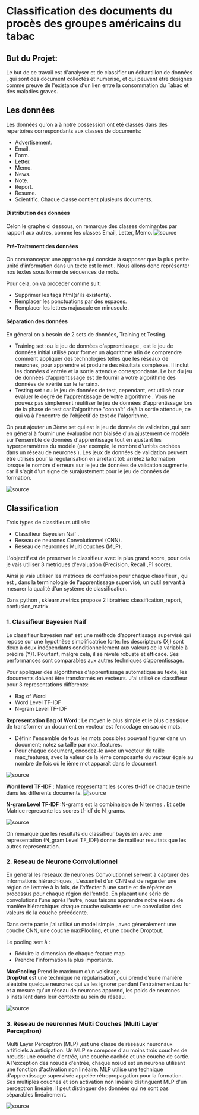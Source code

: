 # Classification des documents du procès des groupes américains du tabac

## But du Projet:
<p>
	Le but de ce travail est d'analyser et de classifier un échantillon de données , qui sont des document colléctés et numérisé, et qui peuvent être désignés comme preuve de l'existance d'un lien entre la consommation du Tabac et des maladies graves.
</p>


## Les données
Les données qu'on a à notre possession ont été classés dans des répertoires correspondants aux classes de documents:
- Advertisement.
- Email.
- Form.
- Letter.
- Memo.
- News.
- Note.
- Report.
- Resume.
- Scientific. 
Chaque classe contient plusieurs documents.


#### Distribution des données
Celon le graphe ci dessous, on remarque des classes dominantes par rapport aux autres, comme les classes Email, Letter, Memo.
![source](/img/distribution_donnees.PNG)

#### Pré-Traitement des données
On commancepar une approche qui consiste à supposer que la plus petite unité d'information dans un texte est le mot . Nous allons donc représenter nos textes sous forme de séquences de mots.</br>

Pour cela, on va proceder comme suit:
    
- Supprimer les tags html(s'ils existents).
- Remplacer les ponctuations par des espaces.
- Remplacer les lettres majuscule en minuscule . 


#### Séparation des données 
En géneral on a besoin de 2 sets de données, Training et Testing.
- Training set :ou le jeu de données d'apprentissage , est le jeu de données initial utilisé pour former un algorithme afin de comprendre comment appliquer des technologies telles que les réseaux de neurones, pour apprendre et produire des résultats complexes. Il inclut les données d'entrée et la sortie attendue correspondante. Le but du jeu de données d'apprentissage est de fournir à votre algorithme des données de «vérité sur le terrain».
- Testing set : ou le jeu de données de test, cependant, est utilisé pour évaluer le degré de l'apprentissage de votre algorithme . Vous ne pouvez pas simplement réutiliser le jeu de données d'apprentissage lors de la phase de test car l'algorithme "connaît" déjà la sortie attendue, ce qui va à l'encontre de l'objectif de test de l'algorithme.

On peut ajouter un 3ème set qui est le jeu de donnée de validation ,qui sert en géneral à fournir une évaluation non biaisée d'un ajustement de modèle sur l'ensemble de données d'apprentissage tout en ajustant les hyperparamètres du modèle (par exemple, le nombre d'unités cachées dans un réseau de neurones ). Les jeux de données de validation peuvent être utilisés pour la régularisation en arrêtant tôt: arrêtez la formation lorsque le nombre d'erreurs sur le jeu de données de validation augmente, car il s'agit d'un signe de surajustement pour le jeu de données de formation.

![source](/img/Separation_donnees.png)

## Classification 
Trois types de classifieurs utilisés:

- Classifieur Bayesien Naif .
- Reseau de neurones Convolutionnel (CNN).
- Reseau de neuronnes Multi couches (MLP).

L'objectif est de preserver le classifieur avec le plus grand score, pour cela je vais utiliser 3 metriques d'evaluation (Precision, Recall ,F1 score).

Ainsi je vais utiliser les matrices de confusion pour chaque classifieur , qui est , dans la terminologie de l'apprentissage supervisé, un outil servant à mesurer la qualité d'un système de classification.

Dans python , sklearn.metrics propose 2 librairies: classification_report, confusion_matrix.


### 1. Classifieur Bayesien Naif
Le classifieur bayesien naïf est une méthode d’apprentissage supervisé qui repose sur une hypothèse simplificatrice forte: les descripteurs (Xj) sont deux à deux indépendants conditionnellement aux valeurs de la variable à prédire (Y)1. Pourtant, malgré cela, il se révèle robuste et efficace. Ses performances sont comparables aux autres techniques d’apprentissage.

Pour appliquer des algorithmes d'apprentissage automatique au texte, les documents doivent être transformés en vecteurs.
J'ai utilisé ce classifieur pour 3 representations differents:
- Bag of Word
- Word Level TF-IDF
- N-gram Level TF-IDF

<strong>Representation Bag of Word </strong>: Le moyen le plus simple et le plus classique de transformer un document en vecteur est l’encodage en sac de mots.

- Définir l'ensemble de tous les mots possibles pouvant figurer dans un document; notez sa taille par max_features.
- Pour chaque document, encodez-le avec un vecteur de taille max_features, avec la valeur de la ième composante du vecteur égale au nombre de fois où le ième mot apparaît dans le document.

![source](/img/BoW.PNG)

<strong>Word level TF-IDF</strong> : Matrice representant les scores tf-idf de chaque terme dans les differents documents.
![source](/img/Tfidf.PNG)

<strong>N-gram Level TF-IDF </strong>:N-grams est la combinaison de N termes . Et cette Matrice represente les scores tf-idf de N_grams.

![source](/img/tfidf_ngram.PNG)

On remarque que les resultats du classifieur bayésien avec une representation (N_gram Level TF_IDF) donne de mailleur resultats que les autres representation.


### 2. Reseau de Neurone Convolutionnel


En general les reseaux de neurones Convolutionnel servent à capturer des informations hiérarchiques , L’essentiel d’un CNN est de regarder une région de l’entrée à la fois, de l’affecter à une sortie et de répéter ce processus pour chaque région de l’entrée. En plaçant une série de convolutions l’une après l’autre, nous faisons apprendre notre réseau de manière hiérarchique: chaque couche suivante est une convolution des valeurs de la couche précédente.

Dans cette partie j'ai utilisé un model simple , avec géneralement une couche CNN, une couche maxPlooling, et une couche Droptout.

Le pooling sert à :

- Réduire la dimension de chaque feature map
- Prendre l’information la plus importante.</br>

<strong> 
MaxPooling</strong> Prend le maximum d’un voisinage.</br>
<strong> 
DropOut </strong> est une technique ne regularisation , qui prend d’eune manière aléatoire quelque neurones qui va les ignorer pendant l’entrainement.au fur et a mesure qu'un réseau de neurones apprend, les poids de neurones s'installent dans leur contexte au sein du réseau.

![source](/img/CNN.PNG)

### 3. Reseau de neuronnes Multi Couches (Multi Layer Perceptron)


Multi Layer Perceptron (MLP) ,est une classe de réseaux neuronaux artificiels à anticipation. Un MLP se compose d'au moins trois couches de nœuds: une couche d'entrée, une couche cachée et une couche de sortie. À l'exception des nœuds d'entrée, chaque nœud est un neurone utilisant une fonction d'activation non linéaire. MLP utilise une technique d'apprentissage supervisée appelée rétropropagation pour la formation. Ses multiples couches et son activation non linéaire distinguent MLP d'un perceptron linéaire. Il peut distinguer des données qui ne sont pas séparables linéairement.

![source](/img/MLP.PNG)